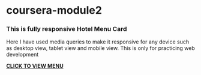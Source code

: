 # coursera-module2
### This is fully responsive Hotel Menu Card
Here I have used media queries to make it responsive for any device such as desktop view, tablet view and mobile view.
This is only for practicing web development

 __<a href=https://abhi2820.github.io/coursera-module2/9assignment.html target="_blank" title="MENU CARD">CLICK TO VIEW MENU</a>__
